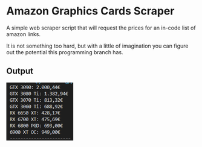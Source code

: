# Amazon Graphics Cards Scraper
A simple web scraper script that will request the prices for an in-code list of amazon links.

It is not something too hard, but with a little of imagination you can figure out the potential this programming branch has.

## Output

![Alt text](https://github.com/aguerreroGITHUB/Python-GPU-Scraper/blob/main/code_output.png?raw=true "Optional Title")
